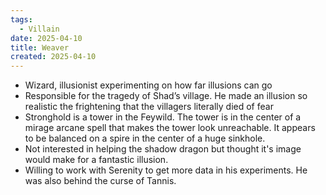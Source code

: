 ```yaml
---
tags:
  - Villain
date: 2025-04-10
title: Weaver
created: 2025-04-10
---
```

- Wizard, illusionist experimenting on how far illusions can go
- Responsible for the tragedy of Shad’s village. He made an illusion so realistic the frightening that the villagers literally died of fear
- Stronghold is a tower in the Feywild. The tower is in the center of a mirage arcane spell that makes the tower look unreachable. It appears to be balanced on a spire in the center of a huge sinkhole.
- Not interested in helping the shadow dragon but thought it's image would make for a fantastic illusion.
- Willing to work with Serenity to get more data in his experiments. He was also behind the curse of Tannis.